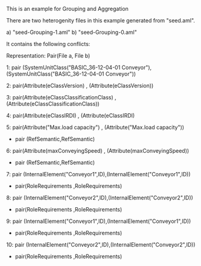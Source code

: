This is an example for Grouping and Aggregation

There are two heterogenity files in this example generated from "seed.aml".

a) "seed-Grouping-1.aml"
b) "seed-Grouping-0.aml"

It contains the following conflicts:

Representation: Pair(File a, File b)



1: pair (SystemUnitClass("BASIC_36-12-04-01 Conveyor"),(SystemUnitClass("BASIC_36-12-04-01 Conveyor"))

2: pair(Attribute(eClassVersion) , (Attribute(eClassVersion))

3: pair(Attribute(eClassClassificationClass) , (Attribute(eClassClassificationClass))

4: pair(Attribute(eClassIRDI) , (Attribute(eClassIRDI)

5: pair(Attribute("Max.load capacity") , (Attribute("Max.load capacity"))

 - pair (RefSemantic,RefSemantic)

6: pair(Attribute(maxConveyingSpeed) , (Attribute(maxConveyingSpeed))

 - pair (RefSemantic,RefSemantic)

7: pair (InternalElement("Conveyor1",ID),(InternalElement("Conveyor1",ID))

 - pair(RoleRequirements ,RoleRequirements)


8: pair (InternalElement("Conveyor2",ID),(InternalElement("Conveyor2",ID))

 - pair(RoleRequirements ,RoleRequirements)


9: pair (InternalElement("Conveyor1",ID),(InternalElement("Conveyor1",ID))

 - pair(RoleRequirements ,RoleRequirements)


10: pair (InternalElement("Conveyor2",ID),(InternalElement("Conveyor2",ID))

 - pair(RoleRequirements ,RoleRequirements)

